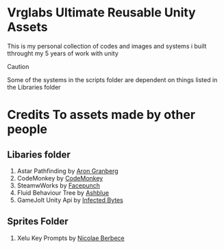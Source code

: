 # Vrglabs Ultimate Reusable Unity Assets
This is my personal collection of codes and images and systems i built tthrought my 5 years of work with unity

> [!CAUTION]
> Some of the systems in the scripts folder are dependent on things listed in the Libraries folder

# Credits To assets made by other people 
## Libaries folder
1. Astar Pathfinding by [Aron Granberg](http://www.arongranberg.com)
2. CodeMonkey by [CodeMonkey](http://unitycodemonkey.com)
3. SteamwWorks by [Facepunch](https://facepunch.com)
4. Fluid Behaviour Tree by [Ashblue](https://github.com/ashblue/fluid-behavior-tree)
5. GameJolt Unity Api by [Infected Bytes](https://gamejolt.com/games/unity-api/15887)

## Sprites Folder
1. Xelu Key Prompts by [Nicolae Berbece](https://thoseawesomeguys.com/prompts/)
